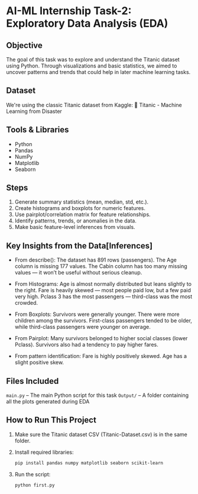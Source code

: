 # AI-ML Internship Task-2: Exploratory Data Analysis (EDA)

## Objective
The goal of this task was to explore and understand the Titanic dataset using Python. Through visualizations and basic statistics, we aimed to uncover patterns and trends that could help in later machine learning tasks.

## Dataset
We're using the classic Titanic dataset from Kaggle:
🔗 Titanic - Machine Learning from Disaster

## Tools & Libraries
- Python
- Pandas
- NumPy
- Matplotlib
- Seaborn

## Steps
1.  Generate summary statistics (mean, median, std, etc.).
2.  Create histograms and boxplots for numeric features.
3.  Use pairplot/correlation matrix for feature relationships.
4.  Identify patterns, trends, or anomalies in the data.
5.  Make basic feature-level inferences from visuals.

## Key Insights from the Data[Inferences]
- From describe():
The dataset has 891 rows (passengers).
The Age column is missing 177 values.
The Cabin column has too many missing values — it won’t be useful without serious cleanup.

- From Histograms:
Age is almost normally distributed but leans slightly to the right.
Fare is heavily skewed — most people paid low, but a few paid very high.
Pclass 3 has the most passengers — third-class was the most crowded.

- From Boxplots:
Survivors were generally younger.
There were more children among the survivors.
First-class passengers tended to be older, while third-class passengers were younger on average.

- From Pairplot:
Many survivors belonged to higher social classes (lower Pclass).
Survivors also had a tendency to pay higher fares.

- From pattern identification:
Fare is highly positively skewed.
Age has a slight positive skew.

## Files Included
`main.py` – The main Python script for this task
`Output/` – A folder containing all the plots generated during EDA


## How to Run This Project
1.  Make sure the Titanic dataset CSV (Titanic-Dataset.csv) is in the same folder.

2. Install required libraries:
   ```bash
   pip install pandas numpy matplotlib seaborn scikit-learn
3. Run the script:

   ```bash
   python first.py
